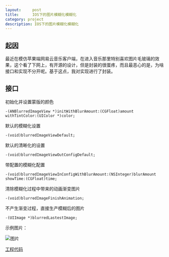 ```yaml
---
layout:     post
title:      IOS下的图片模糊化模糊化
category: project
description: IOS下的图片模糊化模糊化
---
```

## 起因
最近在模仿苹果端网易云音乐客户端，在进入音乐那里特别喜欢图片毛玻璃的效果，这个看了下网上，有开源的设计，但是封装的很蛋疼，而且最恶心的是，为啥接口和实现不分开呢。基于这点，我对实现进行了封装。

## 接口
初始化并设置蒙版的颜色

    -(ANBlurredImageView *)initWithBlurAmount:(CGFloat)amount withTintColor:(UIColor *)color;
默认的模糊化设置

    -(void)blurredImageViewDefault;
默认的清晰化的设置

    -(void)blurredImageViewOutConfigDefault;
带配置的模糊化配置

    -(void)blurredImageViewInConfigWithBlurAmount:(NSInteger)blurAmount showTime:(CGFloat)time;

清除模糊化过程中带来的动画渐变图片

    -(void)blurredImageFinishAnimation;
不产生渐变过程，直接生产模糊后的图片

    -(UIImage *)blurredLastestImage;


示例图片：

![图片](http://7xr0og.com1.z0.glb.clouddn.com/ios%E6%A8%A1%E7%B3%8A%E5%8C%96.gif )

[工程代码](https://github.com/xiaobaiso/BlurryImage)